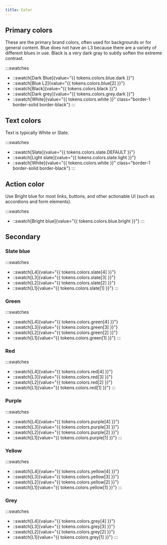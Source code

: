 ```yaml
---
title: Color
---
```


## Primary colors
These are the primary brand colors, often used for backgrounds or for general content. Blue does not have an L3 because there are a variety of different blues in use. Black is a very dark gray to subtly soften the extreme contrast.

:::swatches
- ::swatch[Dark Blue]{value="{{ tokens.colors.blue.dark }}"}
- ::swatch[Blue L2]{value="{{ tokens.colors.blue[2] }}"}
- ::swatch[Black]{value="{{ tokens.colors.black }}"}
- ::swatch[Dark grey]{value="{{ tokens.colors.grey.dark }}"}
- ::swatch[White]{value="{{ tokens.colors.white }}" class="border-1 border-solid border-black"}
:::

## Text colors
Text is typically White or Slate.

:::swatches
- ::swatch[Slate]{value="{{ tokens.colors.slate.DEFAULT }}"}
- ::swatch[Light slate]{value="{{ tokens.colors.slate.light }}"}
- ::swatch[White]{value="{{ tokens.colors.white }}" class="border-1 border-solid border-black"}
:::

## Action color
Use Bright blue for most links, buttons, and other actionable UI (such as accordions and form elements).

:::swatches
- ::swatch[Bright blue]{value="{{ tokens.colors.blue.bright }}"}
:::

## Secondary

### Slate blue
:::swatches
- ::swatch[L4]{value="{{ tokens.colors.slate[4] }}"}
- ::swatch[L3]{value="{{ tokens.colors.slate[3] }}"}
- ::swatch[L2]{value="{{ tokens.colors.slate[2] }}"}
- ::swatch[L1]{value="{{ tokens.colors.slate[1] }}"}
:::


### Green
:::swatches
- ::swatch[L4]{value="{{ tokens.colors.green[4] }}"}
- ::swatch[L3]{value="{{ tokens.colors.green[3] }}"}
- ::swatch[L2]{value="{{ tokens.colors.green[2] }}"}
- ::swatch[L1]{value="{{ tokens.colors.green[1] }}"}
:::

### Red
:::swatches
- ::swatch[L4]{value="{{ tokens.colors.red[4] }}"}
- ::swatch[L3]{value="{{ tokens.colors.red[3] }}"}
- ::swatch[L2]{value="{{ tokens.colors.red[2] }}"}
- ::swatch[L1]{value="{{ tokens.colors.red[1] }}"}
:::

### Purple
:::swatches
- ::swatch[L4]{value="{{ tokens.colors.purple[4] }}"}
- ::swatch[L3]{value="{{ tokens.colors.purple[3] }}"}
- ::swatch[L2]{value="{{ tokens.colors.purple[2] }}"}
- ::swatch[L1]{value="{{ tokens.colors.purple[1] }}"}
:::

### Yellow
:::swatches
- ::swatch[L4]{value="{{ tokens.colors.yellow[4] }}"}
- ::swatch[L3]{value="{{ tokens.colors.yellow[3] }}"}
- ::swatch[L2]{value="{{ tokens.colors.yellow[2] }}"}
- ::swatch[L1]{value="{{ tokens.colors.yellow[1] }}"}
:::

### Grey
:::swatches
- ::swatch[L4]{value="{{ tokens.colors.grey[4] }}"}
- ::swatch[L3]{value="{{ tokens.colors.grey[3] }}"}
- ::swatch[L2]{value="{{ tokens.colors.grey[2] }}"}
- ::swatch[L1]{value="{{ tokens.colors.grey[1] }}"}
:::
